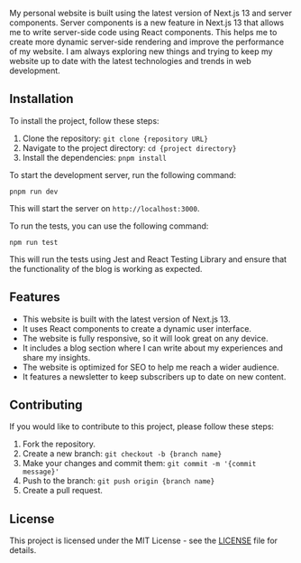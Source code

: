 My personal website is built using the latest version of Next.js 13 and server components. Server components is a new feature in Next.js 13 that allows me to write server-side code using React components. This helps me to create more dynamic server-side rendering and improve the performance of my website. I am always exploring new things and trying to keep my website up to date with the latest technologies and trends in web development.

## Installation

To install the project, follow these steps:

1. Clone the repository: `git clone {repository URL}`
2. Navigate to the project directory: `cd {project directory}`
3. Install the dependencies: `pnpm install`

To start the development server, run the following command:

```
pnpm run dev

```

This will start the server on `http://localhost:3000`.

To run the tests, you can use the following command:

```
npm run test

```

This will run the tests using Jest and React Testing Library and ensure that the functionality of the blog is working as expected.

## Features

- This website is built with the latest version of Next.js 13.
- It uses React components to create a dynamic user interface.
- The website is fully responsive, so it will look great on any device.
- It includes a blog section where I can write about my experiences and share my insights.
- The website is optimized for SEO to help me reach a wider audience.
- It features a newsletter to keep subscribers up to date on new content.

## Contributing

If you would like to contribute to this project, please follow these steps:

1. Fork the repository.
2. Create a new branch: `git checkout -b {branch name}`
3. Make your changes and commit them: `git commit -m '{commit message}'`
4. Push to the branch: `git push origin {branch name}`
5. Create a pull request.

## License

This project is licensed under the MIT License - see the [LICENSE](https://www.notion.so/arkardev/LICENSE) file for details.
